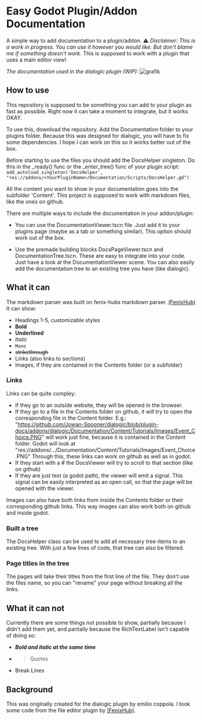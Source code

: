 # Easy Godot Plugin/Addon Documentation

A simple way to add documentation to a plugin/addon.
⚠️ *Disclaimer: This is a work in progress. You can use it however you would like. But don't blame me if something doesn't work.*
This is supposed to work with a plugin that uses a main editor view!

*The documentation used in the dialogic plugin (WIP):* 
![grafik](https://user-images.githubusercontent.com/42868150/115240238-d4222e00-a11f-11eb-98d1-5a3495192519.png)


## How to use
This repository is supposed to be something you can add to your plugin as fast as possible.
Right now it can take a moment to integrate, but it works OKAY.


To use this, download the repository. Add the Documentation folder to your plugins folder.
Because this was designed for dialogic, you will have to fix some dependencies. I hope I can work on this so it works better out of the box.

Before starting to use the files you should add the DocsHelper singleton.
Do this in the \_ready() func or the \_enter_tree() func of your plugin script:
`add_autoload_singleton('DocsHelper', "res://addons/<YourPluginName>/Documentation/Scripts/DocsHelper.gd")`

All the content you want to show in your documentation goes into the subfolder 'Content'.
This project is supposed to work with markdown files, like the ones on github.

There are multiple ways to include the documentation in your addon/plugin:

- You can use the DocumentationViewer.tscn file. 
  Just add it to your plugins page (maybe as a tab or something similar). 
  This option should work out of the box.

- Use the premade building blocks DocsPageViewer.tscn and DocumentationTree.tscn.
  These are easy to integrate into your code. Just have a look at the DocumentationViewer scene.
  You can also easily add the documentation tree to an existing tree you have (like dialogic).

## What it can
The markdown parser was built on fenix-hubs markdown parser. [(FenixHub)](https://github.com/fenix-hub/godot-engine.file-editor)
It can show:
  - Headings 1-5, customizable styles
  - **Bold**
  - __Underlined__
  - *Italic*
  - `Mono`
  - ~~strikethrough~~
  - Links (also links to sections)
  - Images, if they are contained in the Contents folder (or a subfolder)

### Links
Links can be quite compley: 
  - If they go to an outside website, they will be opened in the browser.
  - If they go to a file in the Contents folder on github, it will try to open the corresponding file in the Content folder.
    E.g.: "https://github.com/Jowan-Spooner/dialogic/blob/plugin-docs/addons/dialogic/Documentation/Content/Tutorials/Images/Event_Choice.PNG" will work just fine, because it is contained in the Content folder. Godot will look at "res://addons/.../Documentation/Content/Tutorials/Images/Event_Choice.PNG"
    Through this, these links can work on github as well as in godot.
  - If they start with a # the DocsViewer will try to scroll to that section (like on github)
  - If they are just text (a godot path), the viewer will emit a signal.
    This signal can be easily interpreted as an open call, so that the page will be opened with the viewer.

Images can also have both links from inside the Contents folder or their corresponding github links. This way images can also work both on github and inside godot.

### Built a tree
The DocsHelper class can be used to add all necessary tree-items to an existing tree. With just a few lines of code, that tree can also be filtered.

### Page titles in the tree
The pages will take their titles from the first line of the file. They don't use the files name, so you can "rename" your page without breaking all the links.

## What it can not
Currently there are some things not possible to show, partially because I didn't add them yet, and paritally because the RichTextLabel isn't capable of doing so:
  - ***Bold and italic at the same time***
  - > Quotes
  - Break Lines

## Background
This was originally created for the dialogic plugin by emilio coppola. 
I took some code from the file editor plugin by [(FenixHub)](https://github.com/fenix-hub/godot-engine.file-editor).

